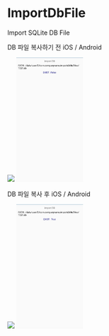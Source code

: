 # ImportDbFile
Import SQLite DB File

DB 파일 복사하기 전
iOS / Android

<div>
<img src="https://github.com/kei-soft/ImportDbFile/blob/master/ios1.jpg" width="30%"></img>
<img src="https://github.com/kei-soft/ImportDbFile/blob/master/android1.jpg" width="30%"></img>
</div>

DB 파일 복사 후
iOS / Android

<div>
<img src="https://github.com/kei-soft/ImportDbFile/blob/master/ios2.jpg" width="30%"></img>
<img src="https://github.com/kei-soft/ImportDbFile/blob/master/android2.jpg" width="30%"></img>
</div>
